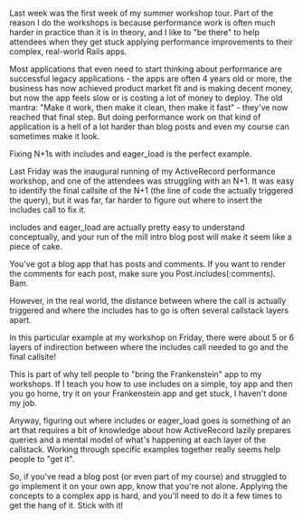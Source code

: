 Last week was the first week of my summer workshop tour. Part of the reason I do the workshops is because performance work is often much harder in practice than it is in theory, and I like to "be there" to help attendees when they get stuck applying performance improvements to their complex, real-world Rails apps.

Most applications that even need to start thinking about performance are successful legacy applications - the apps are often 4 years old or more, the business has now achieved product market fit and is making decent money, but now the app feels slow or is costing a lot of money to deploy. The old mantra: "Make it work, then make it clean, then make it fast" - they've now reached that final step. But doing performance work on that kind of application is a hell of a lot harder than blog posts and even my course can sometimes make it look.

Fixing N+1s with includes and eager_load is the perfect example.

Last Friday was the inaugural running of my ActiveRecord performance workshop, and one of the attendees was struggling with an N+1. It was easy to identify the final callsite of the N+1 (the line of code the actually triggered the query), but it was far, far harder to figure out where to insert the includes call to fix it.

includes and eager_load are actually pretty easy to understand conceptually, and your run of the mill intro blog post will make it seem like a piece of cake.

You've got a blog app that has posts and comments. If you want to render the comments for each post, make sure you Post.includes(:comments). Bam.

However, in the real world, the distance between where the call is actually triggered and where the includes has to go is often several callstack layers apart.

In this particular example at my workshop on Friday, there were about 5 or 6 layers of indirection between where the includes call needed to go and the final callsite!

This is part of why tell people to "bring the Frankenstein" app to my workshops. If I teach you how to use includes on a simple, toy app and then you go home, try it on your Frankenstein app and get stuck, I haven't done my job.

Anyway, figuring out where includes or eager_load goes is something of an art that requires a bit of knowledge about how ActiveRecord lazily prepares queries and a mental model of what's happening at each layer of the callstack. Working through specific examples together really seems help people to "get it".

So, if you've read a blog post (or even part of my course) and struggled to go implement it on your own app, know that you're not alone. Applying the concepts to a complex app is hard, and you'll need to do it a few times to get the hang of it. Stick with it!
